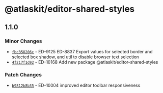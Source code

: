 # @atlaskit/editor-shared-styles

## 1.1.0
### Minor Changes

- [`fbc358206c`](https://bitbucket.org/atlassian/atlassian-frontend/commits/fbc358206c) - ED-9125 ED-8837 Export values for selected border and selected box shadow, and util to disable browser text selection
- [`4f217f1d92`](https://bitbucket.org/atlassian/atlassian-frontend/commits/4f217f1d92) - ED-10168 Add new package @atlaskit/editor-shared-styles

### Patch Changes

- [`b9812b8b35`](https://bitbucket.org/atlassian/atlassian-frontend/commits/b9812b8b35) - ED-10004 improved editor toolbar responsiveness
